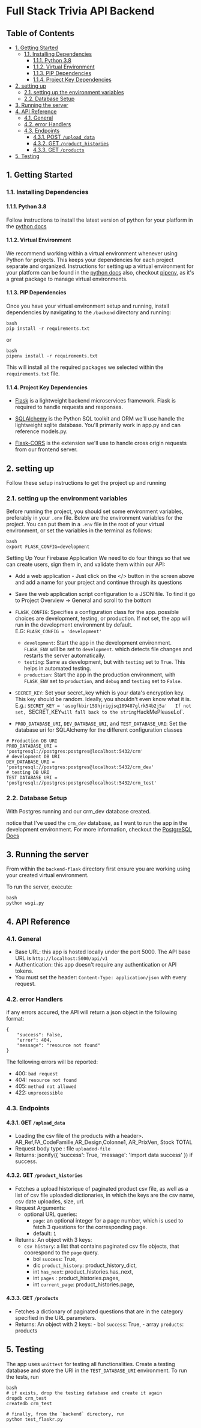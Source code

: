 <!-- omit in toc -->
# Full Stack Trivia API Backend
<!-- omit in toc -->
## Table of Contents
- [1. Getting Started](#1-getting-started)
  - [1.1. Installing Dependencies](#11-installing-dependencies)
    - [1.1.1. Python 3.8](#111-python-38)
    - [1.1.2. Virtual Environment](#112-virtual-environment)
    - [1.1.3. PIP Dependencies](#113-pip-dependencies)
    - [1.1.4. Project Key Dependencies](#114-project-key-dependencies)
- [2. setting up](#2-setting-up)
  - [2.1. setting up the environment variables](#21-setting-up-the-environment-variables)
  - [2.2. Database Setup](#22-database-setup)
- [3. Running the server](#3-running-the-server)
- [4. API Reference](#4-api-reference)
  - [4.1. General](#41-general)
  - [4.2. error Handlers](#42-error-handlers)
  - [4.3. Endpoints](#43-endpoints)
    - [4.3.1. POST `/upload_data`](#431-post-upload-csv-product-file)
    - [4.3.2. GET `/product_histories`](#432-get-product-file-upload-histories)
    - [4.3.3. GET `/products`](#433-get-all-products)
- [5. Testing](#5-testing)

## 1. Getting Started

### 1.1. Installing Dependencies


#### 1.1.1. Python 3.8

Follow instructions to install the latest version of python for your platform in the [python docs](https://docs.python.org/3/using/unix.html#getting-and-installing-the-latest-version-of-python)


#### 1.1.2. Virtual Environment

We recommend working within a virtual environment whenever using Python for projects. This keeps your dependencies for each project separate and organized. Instructions for setting up a virtual environment for your platform can be found in the [python docs](https://packaging.python.org/guides/installing-using-pip-and-virtual-environments/)
also, checkout [pipenv](https://pypi.org/project/pipenv/), as it's a great package to manage virtual environments.


#### 1.1.3. PIP Dependencies

Once you have your virtual environment setup and running, install dependencies by navigating to the `/backend` directory and running:

```
bash
pip install -r requirements.txt
```
or
```
bash
pipenv install -r requirements.txt
```

This will install all the required packages we selected within the `requirements.txt` file.


#### 1.1.4. Project Key Dependencies

- [Flask](http://flask.pocoo.org/)  is a lightweight backend microservices framework. Flask is required to handle requests and responses.

- [SQLAlchemy](https://www.sqlalchemy.org/) is the Python SQL toolkit and ORM we'll use handle the lightweight sqlite database. You'll primarily work in app.py and can reference models.py. 

- [Flask-CORS](https://flask-cors.readthedocs.io/en/latest/#) is the extension we'll use to handle cross origin requests from our frontend server. 

## 2. setting up

Follow these setup instructions to get the project up and running

### 2.1. setting up the environment variables
Before running the project, you should set some environment variables, preferably in your ```.env``` file.
Below are the environment variables for the project. You can put them in a `.env` file in the root of your virtual environment, or set the variables in the terminal as follows:
```
bash
export FLASK_CONFIG=development
```

Setting Up Your Firebase Application
We need to do four things so that we can create users, sign them in, and validate them within our API:

- Add a web application - Just click on the </> button in the screen above and add a name for your project and continue through its questions
- Save the web application script configuration to a JSON file. To find it go to Project Overview -> General and scroll to the bottom


- `FLASK_CONFIG`: Specifies a configuration class for the app. possible choices are development, testing, or production. If not set, the app will run in the development environment by default.  
E.G: `FLASK_CONFIG = 'development'`
    - `development`: Start the app in the development environment. `FLASK_ENV` will be set to `development`. which detects file changes and restarts the server automatically.
    - `testing`: Same as development, but with `testing` set to `True`. This helps in automated testing.
    - `production`: Start the app in the production environment, with `FLASK_ENV` set to `production`, and `debug` and `testing` set to `False`.
- `SECRET_KEY`: Set your secret_key which is your data's encryption key. This key should be random. Ideally, you shouldn't even know what it is.  
E.g.: `SECRET_KEY = 'asogfkbir159hjrigjsq109487glrk54b2j5a'  
If not set, `SECRET_KEY` will fall back to the string `HackMePleaseLol`.
- `PROD_DATABASE_URI`, `DEV_DATABASE_URI`, and `TEST_DATABASE_URI`: Set the database uri for SQLAlchemy for the different configuration classes  
```
# Production DB URI
PROD_DATABASE_URI = 'postgresql://postgres:postgres@localhost:5432/crm'
# development DB URI 
DEV_DATABASE_URI = 'postgresql://postgres:postgres@localhost:5432/crm_dev'
# testing DB URI
TEST_DATABASE_URI = 'postgresql://postgres:postgres@localhost:5432/crm_test'
```

### 2.2. Database Setup
With Postgres running and our crm_dev database created.

notice that I've used the `crm_dev` database, as I want to run the app in the development environment. For more information, checkout the [PostgreSQL Docs](https://www.postgresql.org/docs/9.1/backup-dump.html)

## 3. Running the server

From within the `backend-flask` directory first ensure you are working using your created virtual environment.

To run the server, execute:

```
bash
python wsgi.py
```

## 4. API Reference

### 4.1. General
- Base URL: this app is hosted locally under the port 5000. The API base URL is `http://localhost:5000/api/v1`
- Authentication: this app doesn't require any authentication or API tokens.
- You must set the header: `Content-Type: application/json` with every request.

### 4.2. error Handlers

if any errors accured, the API will return a json object in the following format:

```
{
    "success": False,
    "error": 404,
    "message": "resource not found"
}
```

The following errors will be reported:

- 400: `bad request`
- 404: `resource not found`
- 405: `method not allowed`
- 422: `unprocessible`

### 4.3. Endpoints

#### 4.3.1. GET `/upload_data`
- Loading the csv file of the products with a header>. AR_Ref,FA_CodeFamille,AR_Design,Colonne1, AR_PrixVen, Stock TOTAL
- Request body type : file `uploaded-file`
- Returns:  jsonify({
            'success': True,
            'message': 'Import data success'
            }) if success.

#### 4.3.2. GET `/product_histories`
- Fetches a upload historique of paginated product csv file, as well as a list of csv file uploaded dictionaries, in which the keys are the csv name, csv date uploades, size, url.
- Request Arguments:
    - optional URL queries:
        - `page`: an optional integer for a page number, which is used to fetch 3 questions for the corresponding page.
        - default: `1`
- Returns: An object with 3 keys:
    - `csv history`: a list that contains paginated csv file objects, that coorespond to the `page` query.
        - bol `success`: True,
        - dic `product_history`: product_history_dict,
        - int `has_next`: product_histories.has_next,
        - int `pages` : product_histories.pages,
        - int `current_page`: product_histories.page,

#### 4.3.3. GET `/products`
- Fetches a dictionary of paginated questions that are in the category specified in the URL parameters.
- Returns: An object with 2 keys:
        - bol `success`: True,
        - array `products`: products

## 5. Testing

The app uses `unittest` for testing all functionalities. Create a testing database and store the URI in the `TEST_DATABASE_URI` environment.
To run the tests, run
```
bash
# if exists, drop the testing database and create it again
dropdb crm_test
createdb crm_test

# finally, from the `backend` directory, run
python test_flaskr.py
```


